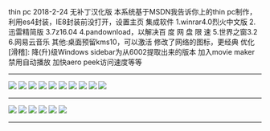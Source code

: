 thin pc 2018-2-24 无补丁汉化版
本系统基于MSDN我告诉你上的thin pc制作，利用es4封装，IE8封装前没打开，设置主页
集成软件
1.winrar4.0烈火中文版
2.迅雷精简版
3.7z16.04
4.pandownload，以解决百 度 网 盘 限 速
5.世界之窗3.2
6.网易云音乐
其他:桌面预留kms10，可以激活
修改了网络的图标，更经典
优化[滑稽]:
降(升)级Windows sidebar为从6002提取出来的版本
加入movie maker
禁用自动播放
加快aero peek访问速度等等
***
![](https://wvbarchive.s3-ap-northeast-1.amazonaws.com/5567009827/cca0f3eff01f3a29934bc6e89525bc315d607c0e.jpg)
![](https://wvbarchive.s3-ap-northeast-1.amazonaws.com/5567009827/d41a971e3a292df55f40bf33b0315c6035a8730e.jpg)
![](https://wvbarchive.s3-ap-northeast-1.amazonaws.com/5567009827/b0eb5d282df5e0fe599b9a27506034a85fdf720e.jpg)
![](https://wvbarchive.s3-ap-northeast-1.amazonaws.com/5567009827/7add4af4e0fe99257d8f7a7638a85edf8cb1710e.jpg)
![](https://wvbarchive.s3-ap-northeast-1.amazonaws.com/5567009827/6d0187ff9925bc319ede12be52df8db1ca13700e.jpg)
![](https://wvbarchive.s3-ap-northeast-1.amazonaws.com/5567009827/a00afe24bc315c60f71678c981b1cb134854770e.jpg)
![](https://wvbarchive.s3-ap-northeast-1.amazonaws.com/5567009827/d9d1db305c6034a89a61aba7c71349540823760e.jpg)
![](https://wvbarchive.s3-ap-northeast-1.amazonaws.com/5567009827/fcc53b6134a85edf480fed0545540923dc54750e.jpg)
![](https://wvbarchive.s3-ap-northeast-1.amazonaws.com/5567009827/1c9453a95edf8db10dad6f420523dd54574e740e.jpg)
![](https://wvbarchive.s3-ap-northeast-1.amazonaws.com/5567009827/745c39de8db1cb138eea2f35d154564e93584b0e.jpg)
***
![](https://wvbarchive.s3-ap-northeast-1.amazonaws.com/5567009827/eb90644e78f0f736b0065f270655b319eac41314.jpg)
![](https://wvbarchive.s3-ap-northeast-1.amazonaws.com/5567009827/f6f45df23a87e950b3f2e04a1c385343faf2b420.jpg)
![](https://wvbarchive.s3-ap-northeast-1.amazonaws.com/5567009827/65ebf2cbd1c8a7862bd259286b09c93d71cf5015.jpg)
![](https://wvbarchive.s3-ap-northeast-1.amazonaws.com/5567009827/5fc48e25b899a90109d1481011950a7b0308f521.jpg)
![](https://wvbarchive.s3-ap-northeast-1.amazonaws.com/5567009827/97de0758252dd42a52ed128d0f3b5bb5c8eab821.jpg)
![](https://wvbarchive.s3-ap-northeast-1.amazonaws.com/5567009827/6fdade399b504fc278bba323e9dde71191ef6d21.jpg)
***
